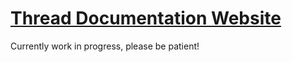 # [Thread Documentation Website](https://thread.ngjx.org)

Currently work in progress, please be patient!
